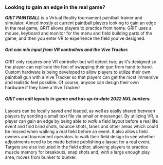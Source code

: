 ### Looking to gain an edge in the real game?

***GRIT PAINTBALL*** is a Virtual Reality tournament paintball trainer and
simulator. Aimed mostly at current paintball players looking to gain an edge in
the real game, GRIT allows players to practice from home. GRIT uses a mouse,
keyboard and monitor for the menu and field building parts of the game, and
then you enter VR to experience the field you've designed.

##### Grit can mix input from VR controllers and the Vive Tracker.

GRIT only requires one VR controller but will detect two, as it's designed
so the player can replicate the feel of swapping their gun from hand to hand.
Custom hardware is being developed to allow players to utilize their own
paintball gun with a Vive Tracker so that players can get the most immersive
and realistic feel possible. Of course, anyone can design their own hardware if
they have a Vive Tracker!

##### GRIT can edit layouts in-game and has up-to-date 2022 NXL bunkers.

Layouts can be locally saved and loaded, as well as easily shared between
players by sending a small text file via email or messenger. By utilizing VR, a
player can gain an edge by being able to *walk* a field layout before a real
life event and find blind shots, bounce shots, lanes and other areas which
could be missed when walking a real field before an event. It also allows field
owners and tournament operators to walk their field design to see whether
adjustments need to be made before publishing a layout for a real event.
Targets are also included in the field editor, allowing players to practice
muscle memory for breakouts, snap shots and, with a large enough play area,
moves from bunker to bunker.
